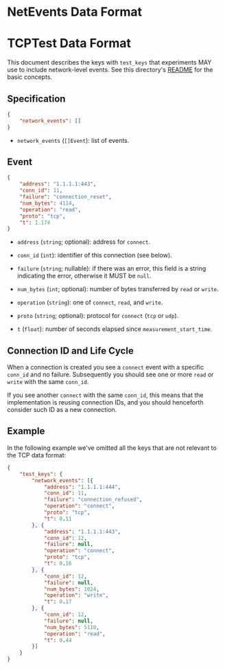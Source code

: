 # NetEvents Data Format

# TCPTest Data Format

This document describes the keys with `test_keys` that experiments
MAY use to include network-level events. See this directory's
[README](README.md) for the basic concepts.

## Specification

```JSON
{
    "network_events": []
}
```

- `network_events` (`[]Event`): list of events.

## Event

```JSON
{
    "address": "1.1.1.1:443",
    "conn_id": 11,
    "failure": "connection_reset",
    "num_bytes": 4114,
    "operation": "read",
    "proto": "tcp",
    "t": 1.174
}
```

- `address` (`string`; optional): address for `connect`.

- `conn_id` (`int`): identifier of this connection (see below).

- `failure` (`string`; nullable): if there was an error, this field is
a string indicating the error, otherwise it MUST be `null`.

- `num_bytes` (`int`; optional): number of bytes transferred by
`read` or `write`.

- `operation` (`string`): one of `connect`, `read`, and `write`.

- `proto` (`string`; optional): protocol for `connect` (`tcp` or `udp`).

- `t` (`float`): number of seconds elapsed since `measurement_start_time`.

## Connection ID and Life Cycle

When a connection is created you see a `connect` event with a
specific `conn_id` and no failure. Subsequently you should see
one or more `read` or `write` with the same `conn_id`.

If you see another `connect` with the same `conn_id`, this means
that the implementation is reusing connection IDs, and you should
henceforth consider such ID as a new connection.

## Example

In the following example we've omitted all the keys that are
not relevant to the TCP data format:

```JSON
{
    "test_keys": {
        "network_events": [{
            "address": "1.1.1.1:444",
            "conn_id": 11,
            "failure": "connection_refused",
            "operation": "connect",
            "proto": "tcp",
            "t": 0.11
        }, {
            "address": "1.1.1.1:443",
            "conn_id": 12,
            "failure": null,
            "operation": "connect",
            "proto": "tcp",
            "t": 0.16
        }, {
            "conn_id": 12,
            "failure": null,
            "num_bytes": 1024,
            "operation": "write",
            "t": 0.17
        }, {
            "conn_id": 12,
            "failure": null,
            "num_bytes": 5110,
            "operation": "read",
            "t": 0.44
        }]
    }
}
```
